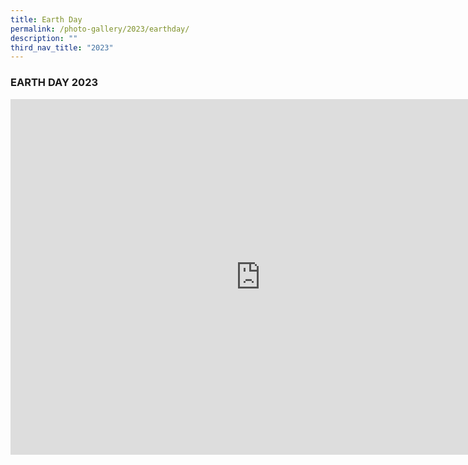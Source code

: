 ```yaml
---
title: Earth Day
permalink: /photo-gallery/2023/earthday/
description: ""
third_nav_title: "2023"
---
```

### EARTH DAY 2023

<iframe src="https://docs.google.com/presentation/d/e/2PACX-1vRPxFiN1xK1VxXQR2hggoXtoch_jvPUtxOCWOW6kJqEuPaPadulNqr5ncc7JqlvrB99mY-QLyUOoNNX/embed?start=false&amp;loop=false&amp;delayms=3000" frameborder="0" width="800" height="569" allowfullscreen="true"></iframe>